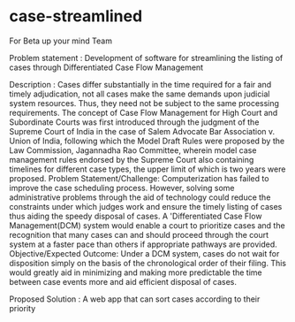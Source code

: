 # case-streamlined
For Beta up your mind Team

Problem statement : Development of software for streamlining the listing of cases through Differentiated Case Flow Management

Description : 
Cases differ substantially in the time required for a fair and timely adjudication, not all cases make the same demands upon judicial system resources. Thus, they need not be subject to the same processing requirements. The concept of Case Flow Management for High Court and Subordinate Courts was first introduced through the judgment of the Supreme Court of India in the case of Salem Advocate Bar Association v. Union of India, following which the Model Draft Rules were proposed by the Law Commission, Jagannadha Rao Committee, wherein model case management rules endorsed by the Supreme Court also containing timelines for different case types, the upper limit of which is two years were proposed. Problem Statement/Challenge: Computerization has failed to improve the case scheduling process. However, solving some administrative problems through the aid of technology could reduce the constraints under which judges work and ensure the timely listing of cases thus aiding the speedy disposal of cases. A 'Differentiated Case Flow Management(DCM) system would enable a court to prioritize cases and the recognition that many cases can and should proceed through the court system at a faster pace than others if appropriate pathways are provided. Objective/Expected Outcome: Under a DCM system, cases do not wait for disposition simply on the basis of the chronological order of their filing. This would greatly aid in minimizing and making more predictable the time between case events more and aid efficient disposal of cases.

Proposed Solution : 
A web app that can sort cases according to their priority
